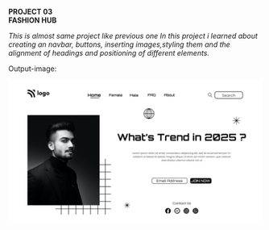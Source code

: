 **PROJECT 03**  
**FASHION HUB**

_This is almost same project like previous one In this project i learned about creating an navbar, buttons, inserting images,styling them and the alignment of headings and positioning of different elements._ 


Output-image:

![Fashion hub](output.png)